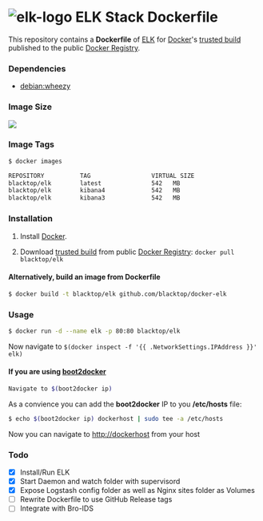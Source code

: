 ![elk-logo](https://raw.githubusercontent.com/blacktop/docker-elk/master/elk-logo.png)
ELK Stack Dockerfile
===================

This repository contains a **Dockerfile** of [ELK](http://www.elasticsearch.org/overview/elkdownloads/) for [Docker](https://www.docker.io/)'s [trusted build](https://index.docker.io/u/blacktop/elk/) published to the public [Docker Registry](https://index.docker.io/).

### Dependencies

* [debian:wheezy](https://index.docker.io/_/debian/)

### Image Size
[![](https://badge.imagelayers.io/blacktop/elk:latest.svg)](https://imagelayers.io/?images=blacktop/elk:latest 'Get your own badge on imagelayers.io')

### Image Tags
```bash
$ docker images

REPOSITORY          TAG                 VIRTUAL SIZE
blacktop/elk        latest              542   MB
blacktop/elk        kibana4             542   MB
blacktop/elk        kibana3             542   MB
```

### Installation

1. Install [Docker](https://www.docker.io/).

2. Download [trusted build](https://index.docker.io/u/blacktop/elk/) from public [Docker Registry](https://index.docker.io/): `docker pull blacktop/elk`

#### Alternatively, build an image from Dockerfile
```bash
$ docker build -t blacktop/elk github.com/blacktop/docker-elk
```
### Usage
```bash
$ docker run -d --name elk -p 80:80 blacktop/elk
```
Now navigate to `$(docker inspect -f '{{ .NetworkSettings.IPAddress }}' elk)`

#### If you are using [boot2docker](http://boot2docker.io)

```bash
Navigate to $(boot2docker ip)
```
As a convience you can add the **boot2docker** IP to you **/etc/hosts** file:

```bash
$ echo $(boot2docker ip) dockerhost | sudo tee -a /etc/hosts
```
Now you can navigate to [http://dockerhost](http://dockerhost) from your host

### Todo
- [x] Install/Run ELK
- [x] Start Daemon and watch folder with supervisord
- [x] Expose Logstash config folder as well as Nginx sites folder as Volumes
- [ ] Rewrite Dockerfile to use GitHub Release tags
- [ ] Integrate with Bro-IDS
